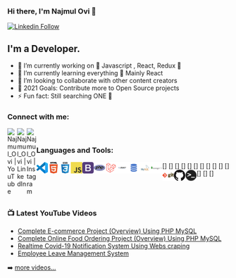 ### Hi there, I'm Najmul Ovi 👋


[![Linkedin Follow](https://i.ibb.co/GQrSwxh/linkedin-svg.png)](https://www.linkedin.com/in/mdnajmulovi/)

## I'm a Developer.

- 🔭 I’m currently working on 🤖 Javascript , React, Redux 🤖 
- 🌱 I’m currently learning everything 🤣 Mainly React
- 👯 I’m looking to collaborate with other content creators
- 🥅 2021 Goals: Contribute more to Open Source projects
- ⚡ Fun fact: Still searching ONE 🤣



### Connect with me:

[<img align="left" alt="Najmul_Ovi | YouTube" width="22px" src="https://cdn.jsdelivr.net/npm/simple-icons@v3/icons/youtube.svg" />][youtube]
[<img align="left" alt="Najmul_Ovi | LinkedIn" width="22px" src="https://cdn.jsdelivr.net/npm/simple-icons@v3/icons/linkedin.svg" />][linkedin]
[<img align="left" alt="Najmul_Ovi | Instagram" width="22px" src="https://cdn.jsdelivr.net/npm/simple-icons@v3/icons/facebook.svg" />][facebook]

<br />

### Languages and Tools:

[<img align="left" alt="Visual Studio Code" width="26px" src="https://raw.githubusercontent.com/github/explore/80688e429a7d4ef2fca1e82350fe8e3517d3494d/topics/visual-studio-code/visual-studio-code.png" />]
[<img align="left" alt="HTML5" width="26px" src="https://raw.githubusercontent.com/github/explore/80688e429a7d4ef2fca1e82350fe8e3517d3494d/topics/html/html.png" />]
[<img align="left" alt="CSS3" width="26px" src="https://raw.githubusercontent.com/github/explore/80688e429a7d4ef2fca1e82350fe8e3517d3494d/topics/css/css.png" />]
[<img align="left" alt="JavaScript" width="26px" src="https://raw.githubusercontent.com/github/explore/80688e429a7d4ef2fca1e82350fe8e3517d3494d/topics/javascript/javascript.png" />]
[<img align="left" alt="Bootstrap" width="26px" src="https://raw.githubusercontent.com/github/explore/80688e429a7d4ef2fca1e82350fe8e3517d3494d/topics/bootstrap/bootstrap.png" />]
[<img align="left" alt="PHP" width="26px" src="https://raw.githubusercontent.com/github/explore/80688e429a7d4ef2fca1e82350fe8e3517d3494d/topics/php/php.png" />]
[<img align="left" alt="Laravel" width="26px" src="https://raw.githubusercontent.com/github/explore/80688e429a7d4ef2fca1e82350fe8e3517d3494d/topics/laravel/laravel.png" />]
[<img align="left" alt="jQuery" width="26px" src="https://raw.githubusercontent.com/github/explore/80688e429a7d4ef2fca1e82350fe8e3517d3494d/topics/jquery/jquery.png" />]
[<img align="left" alt="SQL" width="26px" src="https://raw.githubusercontent.com/github/explore/80688e429a7d4ef2fca1e82350fe8e3517d3494d/topics/sql/sql.png" />]
[<img align="left" alt="MySQL" width="26px" src="https://raw.githubusercontent.com/github/explore/80688e429a7d4ef2fca1e82350fe8e3517d3494d/topics/mysql/mysql.png" />]
[<img align="left" alt="MongoDB" width="26px" src="https://raw.githubusercontent.com/github/explore/80688e429a7d4ef2fca1e82350fe8e3517d3494d/topics/mongodb/mongodb.png" />]
[<img align="left" alt="Git" width="26px" src="https://raw.githubusercontent.com/github/explore/80688e429a7d4ef2fca1e82350fe8e3517d3494d/topics/git/git.png" />]
[<img align="left" alt="GitHub" width="26px" src="https://raw.githubusercontent.com/github/explore/78df643247d429f6cc873026c0622819ad797942/topics/github/github.png" />]
[<img align="left" alt="Terminal" width="26px" src="https://raw.githubusercontent.com/github/explore/80688e429a7d4ef2fca1e82350fe8e3517d3494d/topics/terminal/terminal.png" />]

<br/>
<br/>

### 📺 Latest YouTube Videos


- [Complete E-commerce Project (Overview) Using PHP MySQL](https://www.youtube.com/watch?v=czmtFJy2L9c&t=22s)
- [Complete Online Food Ordering Project (Overview) Using PHP MySQL](https://www.youtube.com/watch?v=mBZhtPUwWKs&t=17s)
- [Realtime Covid-19 Notification System Using Webs craping](https://www.youtube.com/watch?v=oDr4_jfEb6k)
- [Employee Leave Management System](https://www.youtube.com/watch?v=S37vdqq3er4&t=47s)


➡️ [more videos...](https://www.youtube.com/channel/UC6qtaTCqZi62M0Qeg0N7Iag/videos)



[youtube]: https://youtube.com/channel/UC6qtaTCqZi62M0Qeg0N7Iag/videos
[linkedin]: https://linkedin.com/in/najmul-ovi-060a1a1a1/
[facebook]: https://www.facebook.com/nazmul.ovi.5

